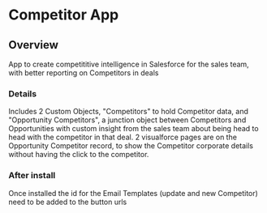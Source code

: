 # Competitor App

## Overview
App to create competititive intelligence in Salesforce for the sales team, with better reporting on Competitors in deals

### Details
Includes 2 Custom Objects, "Competitors" to hold Competitor data, and "Opportunity Competitors", a junction object between Competitors and Opportunities with custom insight from the sales team about being head to head with the competitor in that deal.  2 visualforce pages are on the Opportunity Competitor record, to show the Competitor corporate details without having the click to the competitor.

### After install
Once installed the id for the Email Templates (update and new Competitor) need to be added to the button urls
